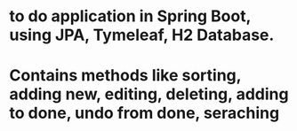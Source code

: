 # to do application in Spring Boot, using JPA, Tymeleaf, H2 Database. 
# Contains methods like sorting, adding new, editing, deleting, adding to done, undo from done, seraching
